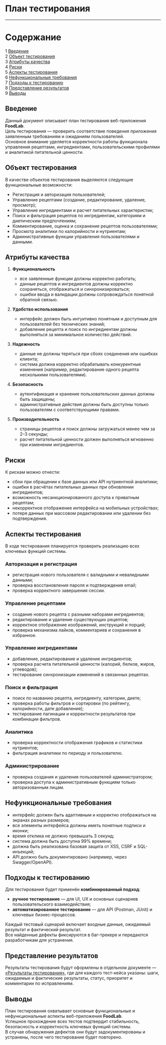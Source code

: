 # План тестирования
---

# Содержание
1 [Введение](#introduction)  
2 [Объект тестирования](#items)  
3 [Атрибуты качества](#quality)  
4 [Риски](#risk)  
5 [Аспекты тестирования](#features)  
6 [Нефункциональные требования](#nonfunctional)  
7 [Подходы к тестированию](#approach)  
8 [Представление результатов](#pass)  
9 [Выводы](#conclusion)

<a name="introduction"/>

## Введение

Данный документ описывает план тестирования веб-приложения **FoodLab**.  
Цель тестирования — проверить соответствие поведения приложения заявленным требованиям и ожиданиям пользователей.  
Основное внимание уделяется корректности работы функционала управления рецептами, ингредиентами, пользовательскими профилями и аналитикой питательной ценности.

<a name="items"/>

## Объект тестирования

В качестве объектов тестирования выделяются следующие функциональные возможности:

* Регистрация и авторизация пользователей;
* Управление рецептами (создание, редактирование, удаление, просмотр);
* Управление ингредиентами и расчет питательных характеристик;
* Поиск и фильтрация рецептов по ингредиентам, категориям и диетическим предпочтениям;
* Комментирование, оценка и сохранение рецептов пользователями;
* Просмотр аналитики по калорийности и нутриентам;
* Административные функции управления пользователями и данными.

<a name="quality"/>

## Атрибуты качества

1. **Функциональность**  
   * все заявленные функции должны корректно работать;  
   * данные рецептов и ингредиентов должны корректно сохраняться, отображаться и синхронизироваться;  
   * ошибки ввода и валидации должны сопровождаться понятной обратной связью.

2. **Удобство использования**  
   * интерфейс должен быть интуитивно понятным и доступным для пользователей без технических знаний;  
   * добавление рецепта и поиск по ингредиентам должны выполняться за минимальное количество действий.

3. **Надежность**  
   * данные не должны теряться при сбоях соединения или ошибках клиента;  
   * система должна корректно обрабатывать конкурентные изменения (например, редактирование одного рецепта несколькими пользователями).

4. **Безопасность**  
   * аутентификация и хранение пользовательских данных должны быть защищены;  
   * административные действия должны быть доступны только пользователям с соответствующими правами.

5. **Производительность**  
   * страницы рецептов и поиск должны загружаться менее чем за 2–3 секунды;  
   * расчет питательной ценности должен выполняться мгновенно при изменении ингредиентов.

<a name="risk"/>

## Риски

К рискам можно отнести:  
* сбои при обращении к базе данных или API нутриентной аналитики;  
* ошибки в расчётах питательных данных при обновлении ингредиентов;  
* возможность несанкционированного доступа к приватным рецептам;  
* некорректное отображение интерфейса на мобильных устройствах;  
* потеря данных при массовом редактировании или удалении без подтверждения.

<a name="features"/>

## Аспекты тестирования

В ходе тестирования планируется проверить реализацию всех ключевых функций системы.

### Авторизация и регистрация
* регистрация нового пользователя с валидными и невалидными данными;  
* проверка восстановления пароля и подтверждения email;  
* проверка корректного завершения сессии.

### Управление рецептами
* создание нового рецепта с разными наборами ингредиентов;  
* редактирование и удаление существующих рецептов;  
* корректное отображение изображений, инструкций и порций;  
* проверка механизма лайков, комментариев и сохранения в избранное.

### Управление ингредиентами
* добавление, редактирование и удаление ингредиентов;  
* проверка расчета питательной ценности (калорий, белков, жиров, углеводов);  
* тестирование синхронизации изменений в связанных рецептах.

### Поиск и фильтрация
* поиск по названию рецепта, ингредиенту, категории, диете;  
* проверка работы фильтров и сортировки (по рейтингу, калорийности, дате добавления);  
* тестирование пагинации и корректности результатов при комбинации фильтров.

### Аналитика
* проверка корректности отображения графиков и статистики нутриентов;  
* фильтрация аналитики по периоду и пользователю.

### Администрирование
* проверка создания и удаления пользователей администратором;  
* проверка доступа к административным функциям только авторизованным лицам.

<a name="nonfunctional"/>

## Нефункциональные требования

* интерфейс должен быть адаптивным и корректно отображаться на экранах разных размеров;  
* все элементы интерфейса должны иметь понятные подписи и иконки;  
* время отклика не должно превышать 3 секунд;  
* система должна быть доступна 99% времени;  
* должна быть реализована базовая защита от XSS, CSRF и SQL-инъекций;  
* API должно быть документировано (например, через Swagger/OpenAPI).

<a name="approach"/>

## Подходы к тестированию

Для тестирования будет применён **комбинированный подход**:  
* **ручное тестирование** — для UI, UX и основных сценариев пользовательского взаимодействия;  
* **автоматизированное тестирование** — для API (Postman, JUnit) и ключевых бизнес-процессов.  

Каждый тестовый сценарий включает входные данные, ожидаемый результат и фактический результат.  
Все найденные дефекты фиксируются в баг-трекере и передаются разработчикам для устранения.

<a name="pass"/>

## Представление результатов

Результаты тестирования будут оформлены в отдельном документе — [«Результаты тестирования»](test%20result.md), где для каждого тест-кейса указаны: шаги, ожидаемые и фактические результаты, статус, приоритет и комментарии по исправлениям.

<a name="conclusion"/>

## Выводы

План тестирования охватывает основные функциональные и нефункциональные аспекты веб-приложения **FoodLab**.  
Успешное прохождение всех тестов подтвердит стабильность, безопасность и корректность ключевых функций системы.  
В случае обнаружения дефектов они будут задокументированы и устранены, после чего тестирование будет повторено.
